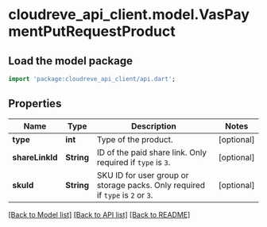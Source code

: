 # cloudreve_api_client.model.VasPaymentPutRequestProduct

## Load the model package
```dart
import 'package:cloudreve_api_client/api.dart';
```

## Properties
Name | Type | Description | Notes
------------ | ------------- | ------------- | -------------
**type** | **int** | Type of the product. | [optional] 
**shareLinkId** | **String** | ID of the paid share link. Only required if `type` is `3`. | [optional] 
**skuId** | **String** | SKU ID for user group or storage packs. Only required if `type` is `2` or `3`. | [optional] 

[[Back to Model list]](../README.md#documentation-for-models) [[Back to API list]](../README.md#documentation-for-api-endpoints) [[Back to README]](../README.md)


